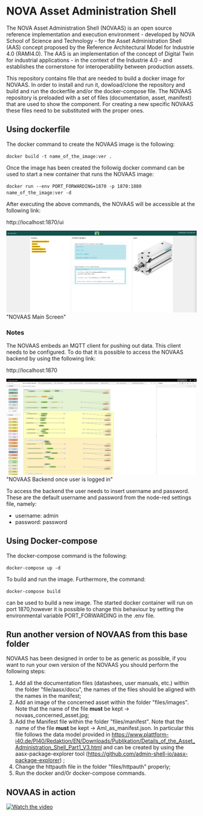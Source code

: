 # NOVA Asset Administration Shell

The NOVA Asset Administration Shell (NOVAAS) is an open source reference implementation and execution environment - developed by NOVA School of Science and Technology - for the Asset Administration Shell (AAS) concept proposed by the Reference Architectural Model for Industrie 4.0 (RAMI4.0). The AAS is an implementation of the concept of Digital Twin for industrial applications - in the context of the Industrie 4.0 - and establishes the cornerstone for interoperability between production assets.

This repository contains file that are needed to build a docker image for NOVAAS.
In order to install and run it, dowload/clone the repository and build and run the dockerfile and/or the docker-compose file.
The NOVAAS repository is preloaded with a set of files (documentation, asset, manifest) that are used to show the component. For creating a new specific NOVAAS these files need to be substituted with the proper ones.

## Using dockerfile
The docker command to create the NOVAAS image is the following:

`docker build -t name_of_the_image:ver .`

Once the image has been created the followig docker command can be used to start a new container that runs the NOVAAS image:

`docker run --env PORT_FORWARDING=1870 -p 1870:1880 name_of_the_image:ver -d`

After executing the above commands, the NOVAAS will be accessible at the following link:

http://localhost:1870/ui 

![Semantic description of image](/source/images/Screenshot_2020-12-15_at_22.20.37.png)"NOVAAS Main Screen"

### Notes
The NOVAAS embeds an MQTT client for pushing out data. This client needs to be configured. To do that it is possible to access the NOVAAS backend by using the following link:

http://localhost:1870

![Semantic description of image](/source/images/Screenshot_2020-12-15_at_22.40.31.png)"NOVAAS Backend once user is logged in"

To access the backend the user needs to insert username and password. These are the default username and password from the node-red settings file, namely:

- username: admin
- password: password

## Using Docker-compose

The docker-compose command is the following:

`docker-compose up -d`

To build and run the image. Furthermore, the command:

`docker-compose build`

can be used to build a new image. The started docker container will run on port 1870,however it is possible to change this behaviour by setting the environmental variable PORT_FORWARDING in the .env file.

## Run another version of NOVAAS from this base folder

NOVAAS has been designed in order to be as generic as possible, if you want to run your own version of the NOVAAS you should perform the following steps:
1. Add all the documentation files (datashees, user manuals, etc.) within the folder "file/aasx/docu", the names of the files should be aligned with the names in the manifest;
1. Add an image of the concerned asset within the folder "files/images". Note that the name of the file **must** be kept -> novaas_concerned_asset.jpg;
1. Add the Manifest file within the folder "files/manifest". Note that the name of the file **must** be kept -> AmI_as_manifest.json. In particular this file follows the data model provided in https://www.plattform-i40.de/PI40/Redaktion/EN/Downloads/Publikation/Details_of_the_Asset_Administration_Shell_Part1_V3.html and can be created by using the aasx-package-explorer tool (https://github.com/admin-shell-io/aasx-package-explorer) ;
1. Change the httpauth file in the folder "files/httpauth" properly;
1. Run the docker and/0r docker-compose commands. 

## NOVAAS in action

[![Watch the video](/source/images/creenshot_2020-12-15_at_22.20.37.png)](https://gitlab.com/gidouninova/novaas/-/blob/master/source/videos/Screen_Recording_2020-12-16_at_12.40.00-2.mp4)

